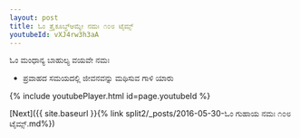 ```yaml
---
layout: post
title: ಓಂ ತ್ರೈಕೂಬ್ಧ್ಆಮ್ನೇ ನಮಃ ೧೦೮ ಟೈಮ್ಸ್
youtubeId: vXJ4rw3h3aA
---
```

 
 
 ಓಂ ಮಂಧಾನ್ಯ ಬಾಹುಲ್ಯ ವಯವೇ ನಮಃ  
 
 -  ಪ್ರವಾಹದ ಸಮಯದಲ್ಲಿ ಜೀವನವನ್ನು ಮಥಿಸುವ ಗಾಳಿ ಯಾರು 
 
  
 
  
 
 
 
 
 
 


{% include youtubePlayer.html id=page.youtubeId %}
 
[Next]({{ site.baseurl }}{% link  split2/_posts/2016-05-30-ಓಂ ಗುಹಾಯ ನಮಃ ೧೦೮ ಟೈಮ್ಸ್.md%})
 

